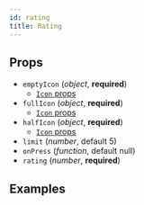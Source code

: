 ```yaml
---
id: rating
title: Rating
---
```

## Props
- `emptyIcon` (_object_, **required**)
    - [`Icon` props](Icon.md#props)
- `fullIcon` (_object_, **required**)
    - [`Icon` props](Icon.md#props)
- `halfIcon` (_object_, **required**)
    - [`Icon` props](Icon.md#props)
- `limit` (_number_, default 5)
- `onPress` (_function_, default null)
- `rating` (_number_, **required**)

## Examples

```jsx

```
